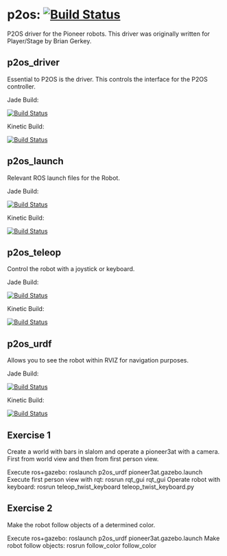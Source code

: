p2os: [![Build Status](https://travis-ci.org/allenh1/p2os.svg?branch=master)](https://travis-ci.org/allenh1/p2os)
====

P2OS driver for the Pioneer robots. This driver was originally written for Player/Stage by Brian Gerkey.

p2os_driver
-----------

Essential to P2OS is the driver. This controls the interface for the P2OS controller. 

Jade Build:

[![Build Status](http://build.ros.org/job/Jbin_uT32__p2os_driver__ubuntu_trusty_i386__binary/1/badge/icon)](http://build.ros.org/job/Jbin_uT32__p2os_driver__ubuntu_trusty_i386__binary/1/)

Kinetic Build:

[![Build Status](http://build.ros.org/job/Ksrc_uX__p2os_driver__ubuntu_xenial__source/badge/icon)](http://build.ros.org/job/Ksrc_uX__p2os_driver__ubuntu_xenial__source/)

p2os_launch
-----------

Relevant ROS launch files for the Robot. 

Jade Build:

[![Build Status](http://build.ros.org/job/Jbin_uT32__p2os_launch__ubuntu_trusty_i386__binary/1/badge/icon)](http://build.ros.org/job/Jbin_uT32__p2os_launch__ubuntu_trusty_i386__binary/1/)

Kinetic Build:

[![Build Status](http://build.ros.org/job/Ksrc_uX__p2os_launch__ubuntu_xenial__source/badge/icon)](http://build.ros.org/job/Ksrc_uX__p2os_launch__ubuntu_xenial__source/)

p2os_teleop
-----------

Control the robot with a joystick or keyboard. 

Jade Build:

[![Build Status](http://build.ros.org/job/Jbin_uT32__p2os_teleop__ubuntu_trusty_i386__binary/1//badge/icon)](http://build.ros.org/job/Jbin_uT32__p2os_teleop__ubuntu_trusty_i386__binary/1/)

Kinetic Build:

[![Build Status](http://build.ros.org/job/Ksrc_uX__p2os_teleop__ubuntu_xenial__source/badge/icon)](http://build.ros.org/job/Ksrc_uX__p2os_teleop__ubuntu_xenial__source/)

p2os_urdf
---------

Allows you to see the robot within RVIZ for navigation purposes. 

Jade Build:

[![Build Status](http://build.ros.org/job/Jsrc_uT__p2os_urdf__ubuntu_trusty__source/2/badge/icon)](http://build.ros.org/job/Jsrc_uT__p2os_urdf__ubuntu_trusty__source/2/)

Kinetic Build:

[![Build Status](http://build.ros.org/job/Ksrc_uX__p2os_urdf__ubuntu_xenial__source/badge/icon)](http://build.ros.org/job/Ksrc_uX__p2os_urdf__ubuntu_xenial__source)

Exercise 1
----------

Create a world with bars in slalom and operate a pioneer3at with a camera. First from world view and then from first person view.

Execute ros+gazebo: roslaunch p2os_urdf pioneer3at.gazebo.launch
Execute first person view with rqt: rosrun rqt_gui rqt_gui 
Operate robot with keyboard: rosrun teleop_twist_keyboard teleop_twist_keyboard.py

Exercise 2
----------

Make the robot follow objects of a determined color.

Execute ros+gazebo: roslaunch p2os_urdf pioneer3at.gazebo.launch
Make robot follow objects: rosrun follow_color follow_color 
